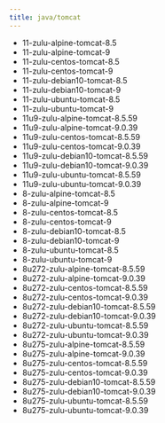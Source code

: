 ```yaml
---
title: java/tomcat
---
```

- 11-zulu-alpine-tomcat-8.5
- 11-zulu-alpine-tomcat-9
- 11-zulu-centos-tomcat-8.5
- 11-zulu-centos-tomcat-9
- 11-zulu-debian10-tomcat-8.5
- 11-zulu-debian10-tomcat-9
- 11-zulu-ubuntu-tomcat-8.5
- 11-zulu-ubuntu-tomcat-9
- 11u9-zulu-alpine-tomcat-8.5.59
- 11u9-zulu-alpine-tomcat-9.0.39
- 11u9-zulu-centos-tomcat-8.5.59
- 11u9-zulu-centos-tomcat-9.0.39
- 11u9-zulu-debian10-tomcat-8.5.59
- 11u9-zulu-debian10-tomcat-9.0.39
- 11u9-zulu-ubuntu-tomcat-8.5.59
- 11u9-zulu-ubuntu-tomcat-9.0.39
- 8-zulu-alpine-tomcat-8.5
- 8-zulu-alpine-tomcat-9
- 8-zulu-centos-tomcat-8.5
- 8-zulu-centos-tomcat-9
- 8-zulu-debian10-tomcat-8.5
- 8-zulu-debian10-tomcat-9
- 8-zulu-ubuntu-tomcat-8.5
- 8-zulu-ubuntu-tomcat-9
- 8u272-zulu-alpine-tomcat-8.5.59
- 8u272-zulu-alpine-tomcat-9.0.39
- 8u272-zulu-centos-tomcat-8.5.59
- 8u272-zulu-centos-tomcat-9.0.39
- 8u272-zulu-debian10-tomcat-8.5.59
- 8u272-zulu-debian10-tomcat-9.0.39
- 8u272-zulu-ubuntu-tomcat-8.5.59
- 8u272-zulu-ubuntu-tomcat-9.0.39
- 8u275-zulu-alpine-tomcat-8.5.59
- 8u275-zulu-alpine-tomcat-9.0.39
- 8u275-zulu-centos-tomcat-8.5.59
- 8u275-zulu-centos-tomcat-9.0.39
- 8u275-zulu-debian10-tomcat-8.5.59
- 8u275-zulu-debian10-tomcat-9.0.39
- 8u275-zulu-ubuntu-tomcat-8.5.59
- 8u275-zulu-ubuntu-tomcat-9.0.39
